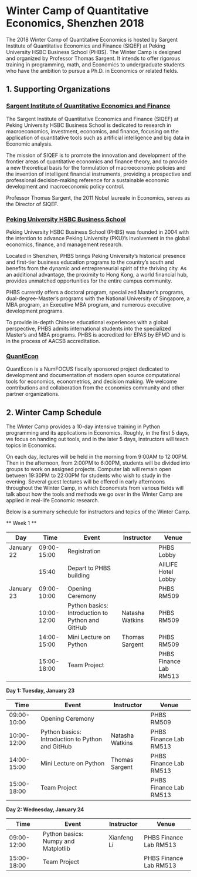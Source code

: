 # Winter Camp of Quantitative Economics, Shenzhen 2018

The 2018 Winter Camp of Quantitative Economics is hosted by Sargent Institute of Quantitative Economics and Finance (SIQEF) at Peking University HSBC Business School (PHBS). The Winter Camp is designed and organized by Professor Thomas Sargent. It intends to offer rigorous training in programming, math, and Economics to undergraduate students who have the ambition to pursue a Ph.D. in Economics or related fields. 

## 1. Supporting Organizations

### [**Sargent Institute of Quantitative Economics and Finance**](http://siqef.phbs.pku.edu.cn/en/)

The Sargent Institute of Quantitative Economics and Finance (SIQEF) at Peking University HSBC Business School is dedicated to research in macroeconomics, investment, economics, and finance, focusing on the application of quantitative tools such as artificial intelligence and big data in Economic analysis.

The mission of SIQEF is to promote the innovation and development of the frontier areas of quantitative economics and finance theory, and to provide a new theoretical basis for the formulation of macroeconomic policies and the invention of intelligent financial instruments, providing a prospective and professional decision-making reference for a sustainable economic development and macroeconomic policy control.

Professor Thomas Sargent, the 2011 Nobel laureate in Economics, serves as the Director of SIQEF.



### [**Peking University HSBC Business School**](http://english.phbs.pku.edu.cn/)
Peking University HSBC Business School (PHBS) was founded in 2004 with the intention to advance Peking University (PKU)’s involvement in the global economics, finance, and management research. 

Located in Shenzhen, PHBS brings Peking University’s historical presence and first-tier business education programs to the country’s south and benefits from the dynamic and entrepreneurial spirit of the thriving city. As an additional advantage, the proximity to Hong Kong, a world financial hub, provides unmatched opportunities for the entire campus community. 

PHBS currently offers a doctoral program, specialized Master’s programs, dual-degree-Master’s programs with the National University of Singapore, a MBA program, an Executive MBA program, and numerous executive development programs. 

To provide in-depth Chinese educational experiences with a global perspective, PHBS admits international students into the specialized Master’s and MBA programs. PHBS is accredited for EPAS by EFMD and is in the process of AACSB accreditation.



### [**QuantEcon**](https://quantecon.org/)

QuantEcon is a NumFOCUS fiscally sponsored project dedicated to development and documentation of modern open source computational tools for economics, econometrics, and decision making. We welcome contributions and collaboration from the economics community and other partner organizations.



## 2. Winter Camp Schedule

The Winter Camp provides a 10-day intensive training in Python programming and its
applications in Economics. Roughly, in the first 5 days, we focus on handing out tools, and in the
later 5 days, instructors will teach topics in Economics.

On each day, lectures will be held in the morning from 9:00AM to 12:00PM. Then in the
afternoon, from 2:00PM to 6:00PM, students will be divided into groups to work on assigned
projects. Computer lab will remain open between 19:30PM to 22:00PM for students who wish to study in the evening. Several guest lectures will be offered in early afternoons throughout the Winter Camp, in which
Economists from various fields will talk about how the tools and methods we go over in the
Winter Camp are applied in real-life Economic research.

Below is a summary schedule for instructors and topics of the Winter Camp.

** Week 1 **

|     Day    | Time | Event     | Instructor      | Venue                                     |
| ---------- | ---- | --------- | --------------- | ------------------------------------------ |
| January 22 | 09:00-15:00 | Registration   |  | PHBS Lobby          | 
|            |  15:40  |    Depart to PHBS building       |   | AIILIFE Hotel Lobby          |
| January 23 |  09:00-10:00  |   Opening Ceremony       |   | PHBS RM509         |
|            |  10:00-12:00  |  Python basics: Introduction to Python and GitHub       | Natasha Watkins  |  PHBS RM509  |
|            |  14:00-15:00  | Mini Lecture on Python       | Thomas Sargent  |  PHBS RM509  |
|            |  15:00-18:00  | Team Project        |   |   PHBS Finance Lab RM513   |


**Day 1: Tuesday, January 23**

| Time | Event     | Instructor      | Venue                                     |
| ---- | --------- | --------------- | ------------------------------------------ |
| 09:00-10:00 | Opening Ceremony   |  |    PHBS RM509   | 
|  10:00-12:00  |  Python basics: Introduction to Python and GitHub      | Natasha Watkins  | PHBS Finance Lab RM513    |
| 14:00-15:00 | Mini Lecture on Python | Thomas Sargent   | PHBS Finance Lab RM513         |
| 15:00-18:00 | Team Project  |     | PHBS Finance Lab RM513             |


**Day 2: Wednesday, January 24**

| Time | Event     | Instructor      | Venue                                     |
| ---- | --------- | --------------- | ------------------------------------------ |
|  09:00-12:00  |  Python basics: Numpy and Matplotlib      | Xianfeng Li  | PHBS Finance Lab RM513    |
| 15:00-18:00 | Team Project  |     | PHBS Finance Lab RM513             |
